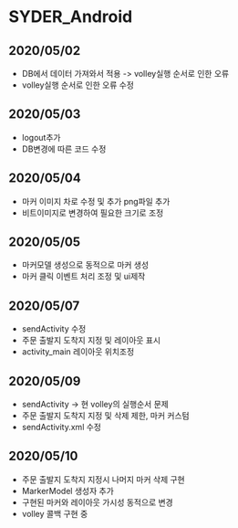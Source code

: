 # SYDER_Android
2020/05/02
-------------
* DB에서 데이터 가져와서 적용 -> volley실행 순서로 인한 오류
* volley실행 순서로 인한 오류 수정

2020/05/03 
-------------
* logout추가 
* DB변경에 따른 코드 수정

2020/05/04
-------------
* 마커 이미지 차로 수정 및 추가 png파일 추가 
* 비트이미지로 변경하여 필요한 크기로 조정

2020/05/05
-------------
* 마커모델 생성으로 동적으로 마커 생성 
* 마커 클릭 이벤트 처리 조정 및 ui제작

2020/05/07
-------------
* sendActivity 수정
* 주문 출발지 도착지 지정 및 레이아웃 표시
* activity_main 레이아웃 위치조정

2020/05/09
-------------
* sendActivity -> 현 volley의 실행순서 문제
* 주문 출발지 도착지 지정 및 삭제 제한, 마커 커스텀 
* sendActivity.xml 수정

2020/05/10
-------------
* 주문 출발지 도착지 지정시 나머지 마커 삭제 구현
* MarkerModel 생성자 추가
* 구현된 마커와 레이아웃 가시성 동적으로 변경
* volley 콜백 구현 중
